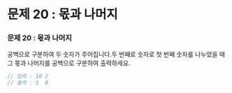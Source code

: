 # 문제 20 : 몫과 나머지

### 문제 20 : 몫과 나머지

공백으로 구분하여 두 숫자가 주어집니다.두 번째로 숫자로 첫 번째 숫자를 나누었을 때 그 몫과 나머지를 공백으로 구분하여 출력하세요.

```javascript
// 입력 : 10 2
// 출력 : 5  0
```

